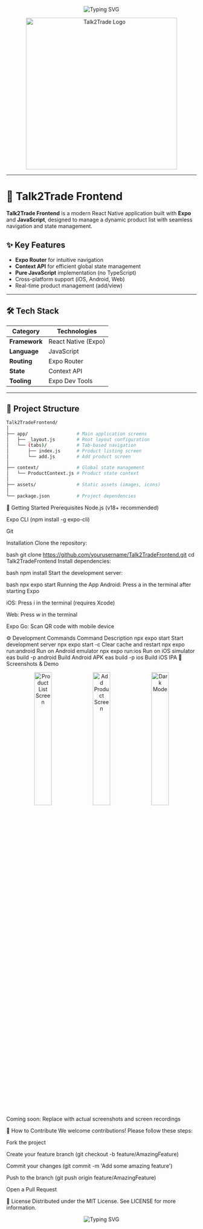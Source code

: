 <!-- Animated Header -->
<p align="center">
  <img src="https://readme-typing-svg.herokuapp.com?font=Fira+Code&pause=1000&color=F76C6C&width=435&lines=Welcome+to+Talk2Trade+Frontend" alt="Typing SVG" />
</p>

<p align="center">
  <img src="https://user-images.githubusercontent.com/68011954/167272845-ec2dc75b-6e65-4c1b-91d3-99c44f31d9a3.svg" width="400" alt="Talk2Trade Logo" />
</p>

---

# 🚀 Talk2Trade Frontend

**Talk2Trade Frontend** is a modern React Native application built with **Expo** and **JavaScript**, designed to manage a dynamic product list with seamless navigation and state management.

## ✨ Key Features
- **Expo Router** for intuitive navigation
- **Context API** for efficient global state management
- **Pure JavaScript** implementation (no TypeScript)
- Cross-platform support (iOS, Android, Web)
- Real-time product management (add/view)

---

## 🛠️ Tech Stack

| Category       | Technologies                          |
|---------------|---------------------------------------|
| **Framework**  | React Native (Expo)                   |
| **Language**   | JavaScript                            |
| **Routing**    | Expo Router                           |
| **State**      | Context API                           |
| **Tooling**    | Expo Dev Tools                        |

---

## 📂 Project Structure

```bash
Talk2TradeFrontend/
│
├── app/                  # Main application screens
│   ├── _layout.js        # Root layout configuration
│   └── (tabs)/           # Tab-based navigation
│       ├── index.js      # Product listing screen
│       └── add.js        # Add product screen
│
├── context/              # Global state management
│   └── ProductContext.js # Product state context
│
├── assets/               # Static assets (images, icons)
│
└── package.json          # Project dependencies
```

🚀 Getting Started
Prerequisites
Node.js (v18+ recommended)

Expo CLI (npm install -g expo-cli)

Git

Installation
Clone the repository:

bash
git clone https://github.com/yourusername/Talk2TradeFrontend.git
cd Talk2TradeFrontend
Install dependencies:

bash
npm install
Start the development server:

bash
npx expo start
Running the App
Android: Press a in the terminal after starting Expo

iOS: Press i in the terminal (requires Xcode)

Web: Press w in the terminal

Expo Go: Scan QR code with mobile device

⚙️ Development Commands
Command	Description
npx expo start	Start development server
npx expo start -c	Clear cache and restart
npx expo run:android	Run on Android emulator
npx expo run:ios	Run on iOS simulator
eas build -p android	Build Android APK
eas build -p ios	Build iOS IPA
📸 Screenshots & Demo
<div align="center"> <img src="https://via.placeholder.com/300x600/4CAF50/FFFFFF?text=Product+List" width="30%" alt="Product List Screen" /> <img src="https://via.placeholder.com/300x600/2196F3/FFFFFF?text=Add+Product" width="30%" alt="Add Product Screen" /> <img src="https://via.placeholder.com/300x600/FF9800/FFFFFF?text=Dark+Mode" width="30%" alt="Dark Mode" /> </div>
Coming soon: Replace with actual screenshots and screen recordings

🤝 How to Contribute
We welcome contributions! Please follow these steps:

Fork the project

Create your feature branch (git checkout -b feature/AmazingFeature)

Commit your changes (git commit -m 'Add some amazing feature')

Push to the branch (git push origin feature/AmazingFeature)

Open a Pull Request

📜 License
Distributed under the MIT License. See LICENSE for more information.

<p align="center"> <img src="https://readme-typing-svg.herokuapp.com?font=Fira+Code&pause=1000&color=4CAF50&width=435&lines=Happy+Coding+with+Talk2Trade!" alt="Typing SVG" /> </p> 
